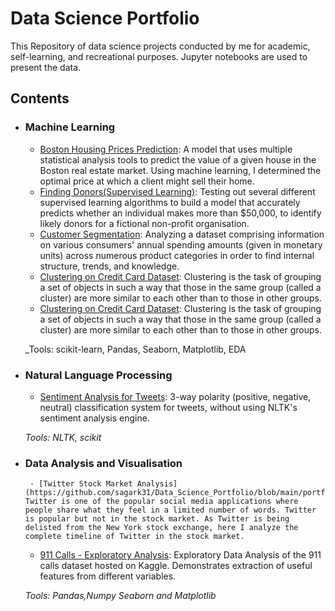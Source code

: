# Data Science Portfolio
This Repository of data science projects conducted by me for academic, self-learning, and recreational purposes. Jupyter notebooks are used to present the data.

## Contents

- ### Machine Learning

	- [Boston Housing Prices Prediction](https://github.com/sagark31/Data_Science_Portfolio/blob/main/portfolio/Boston%20Housing/boston_housing.ipynb): A model that uses multiple statistical analysis tools to predict the value of a given house in the Boston real estate market. Using machine learning, I determined the optimal price at which a client might sell their home.
	- [Finding Donors(Supervised Learning)](https://github.com/sagark31/Data_Science_Portfolio/blob/main/portfolio/Finding%20Donor/finding_donors.ipynb): Testing out several different supervised learning algorithms to build a model that accurately predicts whether an individual makes more than $50,000, to identify likely donors for a fictional non-profit organisation.
	- [Customer Segmentation](https://github.com/sagark31/Data_Science_Portfolio/blob/main/portfolio/Customer%20segmentation/customer_segments.ipynb): Analyzing a dataset comprising information on various consumers' annual spending amounts (given in monetary units) across numerous product categories in order to find internal structure, trends, and knowledge.
	- [Clustering on Credit Card Dataset](https://github.com/sagark31/Data_Science_Portfolio/blob/main/portfolio/Creditcard%20Clustering/Credit_Card_Clustering.ipynb): Clustering is the task of grouping a set of objects in such a way that those in the same group (called a cluster) are more similar to each other than to those in other groups.
	- [Clustering on Credit Card Dataset](https://github.com/sagark31/Data_Science_Portfolio/blob/main/portfolio/Creditcard%20Clustering/Credit_Card_Clustering.ipynb): Clustering is the task of grouping a set of objects in such a way that those in the same group (called a cluster) are more similar to each other than to those in other groups.


	_Tools: scikit-learn, Pandas, Seaborn, Matplotlib, EDA

- ### Natural Language Processing
	- [Sentiment Analysis for Tweets](https://github.com/sagark31/Data_Science_Portfolio/blob/main/portfolio/Twitter%20Sentiment%20and%20Stock%20Market%20Analysis/Twitter%20sentiment%20analysis.ipynb): 3-way polarity (positive, negative, neutral) classification system for tweets, without using NLTK's sentiment analysis engine. 


	_Tools: NLTK, scikit_

- ### Data Analysis and Visualisation
       
       - [Twitter Stock Market Analysis](https://github.com/sagark31/Data_Science_Portfolio/blob/main/portfolio/Twitter%20Sentiment%20and%20Stock%20Market%20Analysis/Twitter%20Stock%20Market%20Analysis%20using%20Python.ipynb): Twitter is one of the popular social media applications where people share what they feel in a limited number of words. Twitter is popular but not in the stock market. As Twitter is being delisted from the New York stock exchange, here I analyze the complete timeline of Twitter in the stock market.
	- [911 Calls - Exploratory Analysis](https://github.com/sagark31/Data_Science_Portfolio/blob/main/portfolio/911%20calls%20EDA/911%20Calls%20-%20Exploratory%20Analysis.ipynb): Exploratory Data Analysis of the 911 calls dataset hosted on Kaggle. Demonstrates extraction of useful features from different variables.
		
	_Tools: Pandas,Numpy Seaborn and Matplotlib_

	
	   
